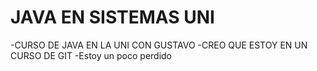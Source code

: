 # JAVA  EN SISTEMAS UNI 
-CURSO DE JAVA EN LA UNI CON GUSTAVO
-CREO QUE ESTOY EN UN CURSO DE GIT
-Estoy un poco perdido 

